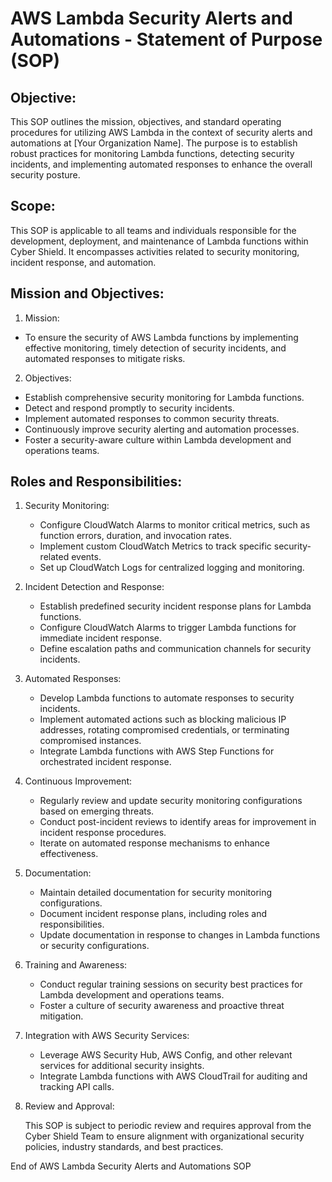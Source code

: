 # AWS Lambda Security Alerts and Automations - Statement of Purpose (SOP)

## Objective:

This SOP outlines the mission, objectives, and standard operating procedures for utilizing AWS Lambda in the context of security alerts and automations at [Your Organization Name]. The purpose is to establish robust practices for monitoring Lambda functions, detecting security incidents, and implementing automated responses to enhance the overall security posture.

## Scope:

This SOP is applicable to all teams and individuals responsible for the development, deployment, and maintenance of Lambda functions within Cyber Shield. It encompasses activities related to security monitoring, incident response, and automation.

## Mission and Objectives:
1.  Mission:
- To ensure the security of AWS Lambda functions by implementing effective monitoring, timely detection of security incidents, and automated responses to mitigate risks.
2. Objectives:
- Establish comprehensive security monitoring for Lambda functions. 
- Detect and respond promptly to security incidents.
- Implement automated responses to common security threats.
- Continuously improve security alerting and automation processes.
- Foster a security-aware culture within Lambda development and operations teams.

## Roles and Responsibilities:

1. Security Monitoring:

    - Configure CloudWatch Alarms to monitor critical metrics, such as function errors, duration, and invocation rates.
    - Implement custom CloudWatch Metrics to track specific security-related events.
    - Set up CloudWatch Logs for centralized logging and monitoring.
2. Incident Detection and Response:

    - Establish predefined security incident response plans for Lambda functions.
    - Configure CloudWatch Alarms to trigger Lambda functions for immediate incident response.
    - Define escalation paths and communication channels for security incidents.
3. Automated Responses:

    - Develop Lambda functions to automate responses to security incidents.
    - Implement automated actions such as blocking malicious IP addresses, rotating compromised credentials, or terminating compromised instances.
    - Integrate Lambda functions with AWS Step Functions for orchestrated incident response.
4. Continuous Improvement:

    - Regularly review and update security monitoring configurations based on emerging threats.
    - Conduct post-incident reviews to identify areas for improvement in incident response procedures.
    - Iterate on automated response mechanisms to enhance effectiveness.
5. Documentation:

    - Maintain detailed documentation for security monitoring configurations.
    - Document incident response plans, including roles and responsibilities.
    - Update documentation in response to changes in Lambda functions or security configurations.
6. Training and Awareness:

    - Conduct regular training sessions on security best practices for Lambda development and operations teams.
    - Foster a culture of security awareness and proactive threat mitigation.
7. Integration with AWS Security Services:

    - Leverage AWS Security Hub, AWS Config, and other relevant services for additional security insights.
    - Integrate Lambda functions with AWS CloudTrail for auditing and tracking API calls.
8. Review and Approval:

    This SOP is subject to periodic review and requires approval from the Cyber Shield Team to ensure alignment with organizational security policies, industry standards, and best practices.


End of AWS Lambda Security Alerts and Automations SOP